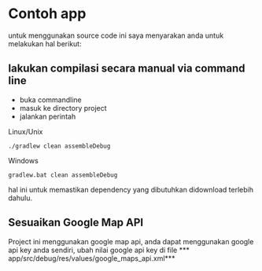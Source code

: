 # Contoh app

untuk menggunakan source code ini saya menyarakan anda untuk melakukan hal berikut:

## lakukan compilasi secara manual via command line

- buka commandline
- masuk ke directory project
- jalankan perintah

 Linux/Unix
```
./gradlew clean assembleDebug
```

Windows
```
gradlew.bat clean assembleDebug
```

hal ini untuk memastikan dependency yang dibutuhkan didownload terlebih dahulu.

## Sesuaikan Google Map API

Project ini menggunakan google map api, anda dapat menggunakan google api key anda sendiri, ubah nilai google api key
di file *** app/src/debug/res/values/google_maps_api.xml***